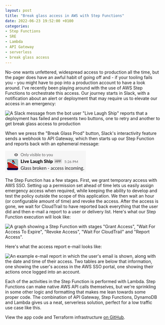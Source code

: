 ```yaml
---
layout: post
title: "Break glass access in AWS with Step Functions"
date: 2022-06-23 19:52:00 +0100
categories:
- Step Functions
- SRE
- Lambda
- API Gateway
- serverless
- break glass access
---
```


No-one wants unfettered, widespread access to production all the time, but the
pager does have an awful habit of going off and - if your tooling fails you -
you might have to pop into a production account to have a look around. I've
recently been playing around with the use of AWS Step Functions to orchestrate
this access. Our journey starts in Slack, with a notification about an alert
or deployment that may require us to elevate our access in an emergency:

![A Slack message from the bot user "Live Laugh Ship" reports that a 
deployment has failed and presents two buttons, one to retry and another to 
get break glass access to production](/assets/break-glass-access-in-production/slack-notification-1.png)

When we press the "Break Glass Prod" button, Slack's interactivity feature sends
a webhook to API Gateway, which then starts up our Step Function and reports 
back with an ephemeral message:

![A Slack message saying "Glass broken - access incoming".](/assets/break-glass-access-in-production/slack-notification-2.png)

The Step Function has a few stages. First, we grant temporary access with AWS
SSO. Setting up a permission set ahead of time lets us easily assign emergency
access when required, while keeping the ability to develop and test the policy
outside the scope of this application. We then wait an hour (or configurable
amount of time) and revoke the access. After the access is gone, we wait for
CloudTrail to have reported back everything that the user did and then e-mail a
report to a user or delivery list. Here's what our Step Function execution will
look like:

![A graph showing a Step Function with stages "Grant Access", "Wait For
Access To Expire", "Revoke Access", "Wait For CloudTrail" and "Report Access".](/assets/break-glass-access-in-production/sfn-graph.png)

Here's what the access report e-mail looks like:

![An example e-mail report in which the user's email is shown, along with
the date and time of their access. Two tables are below that information,
one showing the user's access in the AWS SSO portal, one showing their
actions once logged into an account.](/assets/break-glass-access-in-production/access-report.png)

Each of the activities in the Step Function is performed with Lambda. Step
Functions can make native AWS API calls themselves, but we're sprinkling
in some other logic and formatting that makes me lean towards some proper code.
The combination of API Gateway, Step Functions, DynamoDB and Lambda gives us a 
neat, serverless solution, perfect for a low traffic use case like this.

View the app code and Terraform infrastructure [on GitHub].

[on GitHub]: https://github.com/jSherz/break-glass-access
